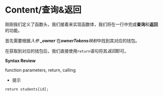 # Content/**查询&返回**

刚刚我们定义了函数头，我们接着来实现函数体，我们将在一行中完成**查询**和**返回**的功能。

首先需要根据*入参* ***_owner*** 在***ownerTokens**映射*中找到其对应的钱包。

在获取到对应的钱包后，我们直接使用`return`语句将其*返回*即可。

**Syntax Review**

function parameters, return, calling

- 提示
```
return students[id];
```